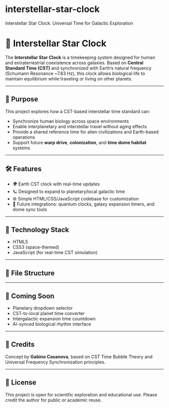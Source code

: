 # interstellar-star-clock
Interstellar Star Clock: Universal Time for Galactic Exploration
# 🌌 Interstellar Star Clock

The **Interstellar Star Clock** is a timekeeping system designed for human and extraterrestrial coexistence across galaxies. Based on **Central Standard Time (CST)** and synchronized with Earth’s natural frequency (Schumann Resonance ~7.83 Hz), this clock allows biological life to maintain equilibrium while traveling or living on other planets.

---

## 🧭 Purpose

This project explores how a CST-based interstellar time standard can:
- Synchronize human biology across space environments
- Enable interplanetary and interstellar travel without aging effects
- Provide a shared reference time for alien civilizations and Earth-based operations
- Support future **warp drive**, **colonization**, and **time dome habitat** systems

---

## 🛠 Features

- 🌍 Earth CST clock with real-time updates
- 🪐 Designed to expand to planetary/local galactic time
- ⚙️ Simple HTML/CSS/JavaScript codebase for customization
- 🌌 Future integrations: quantum clocks, galaxy expansion timers, and dome sync tools

---

## 🚀 Technology Stack

- HTML5
- CSS3 (space-themed)
- JavaScript (for real-time CST simulation)

---

## 📁 File Structure


---

## 🧪 Coming Soon

- Planetary dropdown selector  
- CST-to-local planet time converter  
- Intergalactic expansion time countdown  
- AI-synced biological rhythm interface

---

## 🧠 Credits

Concept by **Gabino Casanova**, based on CST Time Bubble Theory and Universal Frequency Synchronization principles.

---

## 📜 License

This project is open for scientific exploration and educational use. Please credit the author for public or academic reuse.
